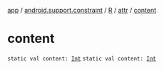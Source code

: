 [app](../../../index.md) / [android.support.constraint](../../index.md) / [R](../index.md) / [attr](index.md) / [content](./content.md)

# content

`static val content: `[`Int`](https://kotlinlang.org/api/latest/jvm/stdlib/kotlin/-int/index.html)
`static val content: `[`Int`](https://kotlinlang.org/api/latest/jvm/stdlib/kotlin/-int/index.html)